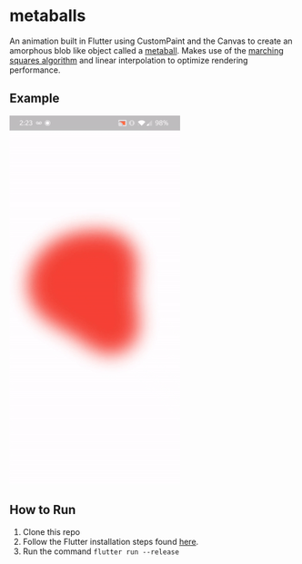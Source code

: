# metaballs

An animation built in Flutter using CustomPaint and the Canvas to create an amorphous blob like object called a [metaball](https://en.wikipedia.org/wiki/Metaballs). Makes use of the [marching squares algorithm](https://en.wikipedia.org/wiki/Marching_squares) and linear interpolation to optimize rendering performance.

## Example

![Metaball example](metaball.gif)

## How to Run

1. Clone this repo
2. Follow the Flutter installation steps found [here](https://flutter.dev/docs/get-started/install).
3. Run the command `flutter run --release`
